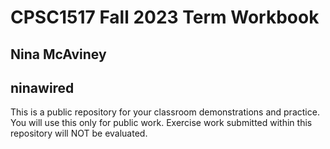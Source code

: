 # CPSC1517 Fall 2023 Term Workbook

## Nina McAviney

## ninawired

This is a public repository for your classroom demonstrations and practice. You will use this only for public work. Exercise work submitted within this repository will NOT be evaluated.
